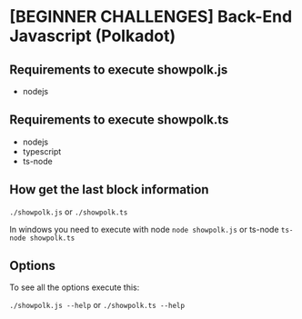 # [BEGINNER CHALLENGES] Back-End Javascript (Polkadot)

## Requirements to execute showpolk.js

* nodejs

## Requirements to execute showpolk.ts

* nodejs
* typescript
* ts-node

## How get the last block information

`./showpolk.js` or `./showpolk.ts`

In windows you need to execute with node `node showpolk.js` or ts-node `ts-node showpolk.ts`

## Options

To see all the options execute this:

`./showpolk.js --help` or `./showpolk.ts --help`